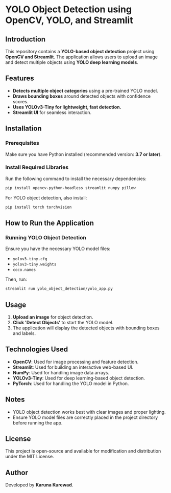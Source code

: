 # YOLO Object Detection using OpenCV, YOLO, and Streamlit

## Introduction

This repository contains a **YOLO-based object detection** project using **OpenCV and Streamlit**. The application allows users to upload an image and detect multiple objects using **YOLO deep learning models**.

## Features

- **Detects multiple object categories** using a pre-trained YOLO model.
- **Draws bounding boxes** around detected objects with confidence scores.
- **Uses YOLOv3-Tiny for lightweight, fast detection.**
- **Streamlit UI** for seamless interaction.

## Installation

### Prerequisites

Make sure you have Python installed (recommended version: **3.7 or later**).

### Install Required Libraries

Run the following command to install the necessary dependencies:

```bash
pip install opencv-python-headless streamlit numpy pillow
```

For YOLO object detection, also install:

```bash
pip install torch torchvision
```

## How to Run the Application

### Running YOLO Object Detection

Ensure you have the necessary YOLO model files:

- `yolov3-tiny.cfg`
- `yolov3-tiny.weights`
- `coco.names`

Then, run:

```bash
streamlit run yolo_object_detection/yolo_app.py
```

## Usage

1. **Upload an image** for object detection.
2. **Click 'Detect Objects'** to start the YOLO model.
3. The application will display the detected objects with bounding boxes and labels.

## Technologies Used

- **OpenCV**: Used for image processing and feature detection.
- **Streamlit**: Used for building an interactive web-based UI.
- **NumPy**: Used for handling image data arrays.
- **YOLOv3-Tiny**: Used for deep learning-based object detection.
- **PyTorch**: Used for handling the YOLO model in Python.

## Notes

- YOLO object detection works best with clear images and proper lighting.
- Ensure YOLO model files are correctly placed in the project directory before running the app.

## License

This project is open-source and available for modification and distribution under the MIT License.

## Author

Developed by **Karuna Kurewad**.

